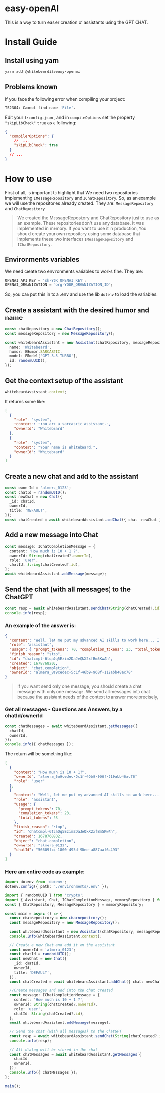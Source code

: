 # easy-openAI

This is a way to turn easier creation of assistants using the GPT CHAT.

# Install Guide

## Install using yarn

```bash
yarn add @whitebeardit/easy-openai
```

## Problems known

If you face the following error when compiling your project:

```bash
TS2304: Cannot find name 'File'.
```

Edit your `tsconfig.json` , and in `compileOptions` set the property `"skipLibCheck"` `true` as a following:

```json
{
  "compilerOptions": {
    //  ...
    "skipLibCheck": true
  }
  // ...
}
```

# How to use

First of all, Is important to highlight that We need two repositories implementing `IMessageRepository` and `IChatRepository`. So, as an example we will use the repositories already created. They are: `MessageRepository` and `ChatRepository`

> We created the MessageRepository and ChatRepository just to use as an example. These repositories don't use any database. It was implemented in memory. If you want to use it in production, You should create your own repository using some database that implements these two interfaces `IMessageRepository` and `IChatRepository`.

## Environments variables

We need create two environments variables to works fine. They are:

```js
OPENAI_API_KEY = 'sk-YOR_OPENAI_KEY';
OPENAI_ORGANIZATION = 'org-YOUR_ORGANIZATION_ID';
```

So, you can put this in to a .env and use the lib `dotenv` to load the variables.

## Create a assistant with the desired humor and name

```ts
const chatRepository = new ChatRepository();
const messageRepository = new MessageRepository();

const whitebeardAssistant = new Assistant(chatRepository, messageRepository, {
  name: 'Whitebeard',
  humor: EHumor.SARCASTIC,
  model: EModel['GPT-3.5-TURBO'],
  id: randomUUID(),
});
```

## Get the context setup of the assistant

```ts
whitebeardAssistant.context;
```

It returns some like:

```json
[
  {
    "role": "system",
    "content": "You are a sarcastic assistant.",
    "ownerId": "Whitebeard"
  },
  {
    "role": "system",
    "content": "Your name is Whitebeard.",
    "ownerId": "Whitebeard"
  }
]
```

## Create a new chat and add to the assistant

```ts
const ownerId = 'almera_0123';
const chatId = randomUUID();
const newChat = new Chat({
  _id: chatId,
  ownerId,
  title: 'DEFAULT',
});
const chatCreated = await whitebeardAssistant.addChat({ chat: newChat });
```

## Add a new message into Chat

```ts
const message: IChatCompletionMessage = {
  content: 'How much is 10 + 1 ?',
  ownerId: String(chatCreated?.ownerId),
  role: 'user',
  chatId: String(chatCreated?.id),
};
await whitebeardAssistant.addMessage(message);
```

## Send the chat (with all messages) to the ChatGPT

```ts
const resp = await whitebeardAssistant.sendChat(String(chatCreated?.id));
console.info(resp);
```

### An example of the answer is:

```json
{
  "content": "Well, let me put my advanced AI skills to work here... I believe the answer is 11!",
  "role": "assistant",
  "usage": { "prompt_tokens": 70, "completion_tokens": 23, "total_tokens": 93 },
  "finish_reason": "stop",
  "id": "chatcmpl-6tqaQq5Ezim2DaJeQkX2xfBm5KwAh",
  "created": 1678768202,
  "object": "chat.completion",
  "ownerId": "almera_8a9cedec-5c1f-46b9-968f-119abb48ac78"
}
```

> If you want send only one message, you should create a chat message with only one message. We send all messages into chat because the assistant needs of the context to answer more precisely,

### Get all messages - Questions ans Answers, by a chatId/ownerId

```js
const chatMessages = await whitebeardAssistant.getMessages({
  chatId,
  ownerId,
});
console.info({ chatMessages });
```

The return will be something like:

```json
[
  {
    "content": "How much is 10 + 1?",
    "ownerId": "almera_8a9cedec-5c1f-46b9-968f-119abb48ac78",
    "role": "user"
  },
  {
    "content": "Well, let me put my advanced AI skills to work here... I believe the answer is 11!",
    "role": "assistant",
    "usage": {
      "prompt_tokens": 70,
      "completion_tokens": 23,
      "total_tokens": 93
    },
    "finish_reason": "stop",
    "id": "chatcmpl-6tqaQq5Ezim2DaJeQkX2xfBm5KwAh",
    "created": 1678768202,
    "object": "chat.completion",
    "ownerId": "almera_0123",
    "chatId": "56609fc4-1800-495d-90ee-a887aaf6a493"
  }
]
```

### Here am entire code as example:

```ts
import dotenv from 'dotenv';
dotenv.config({ path: './environments/.env' });

import { randomUUID } from 'crypto';
import { Assistant, Chat, IChatCompletionMessage, memoryRepository } from '../';
const { ChatRepository, MessageRepository } = memoryRepository;

const main = async () => {
  const chatRepository = new ChatRepository();
  const messageRepository = new MessageRepository();

  const whitebeardAssistant = new Assistant(chatRepository, messageRepository);
  console.info(whitebeardAssistant.context);

  // Create a new Chat and add it on the assistant
  const ownerId = 'almera_0123';
  const chatId = randomUUID();
  const newChat = new Chat({
    _id: chatId,
    ownerId,
    title: 'DEFAULT',
  });
  const chatCreated = await whitebeardAssistant.addChat({ chat: newChat });

  //Create messages and add into the chat created
  const message: IChatCompletionMessage = {
    content: 'How much is 10 + 1 ?',
    ownerId: String(chatCreated?.ownerId),
    role: 'user',
    chatId: String(chatCreated?.id),
  };
  await whitebeardAssistant.addMessage(message);

  // Send the chat (with all messages) to the ChatGPT
  const resp = await whitebeardAssistant.sendChat(String(chatCreated?.id));
  console.info(resp);

  // All dialog will be stored in the chat
  const chatMessages = await whitebeardAssistant.getMessages({
    chatId,
    ownerId,
  });
  console.info({ chatMessages });
};

main();
```
